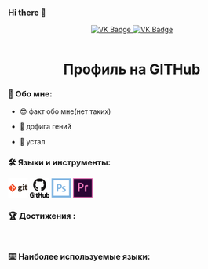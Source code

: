 ### Hi there 👋

<div id="badges" align="center">
  <a href="https://vk.com/blacks1011">
    <img src="https://img.shields.io/badge/VK-blue?style=for-the-badge&logo=VK&logoColor=White" alt="VK Badge"/> 
  </a>
  
  <a href=" ">
    <img src="https://img.shields.io/badge/EMAIL-red?style=for-the-badge&logo=Gmail&logoColor=White" alt="VK Badge"/> 
  </a>
</div>

<div id="viewprof" align="center">
  <img src="https://komarev.com/ghpvc/?username=Black10110&style=flat-square&color=blue" alt=""/>
</div>

<div id="heythere" align="center">
  <h1> Профиль на GITHub </h1>
</div>

### :thinking: Обо мне:
- :sunglasses: факт обо мне(нет таких)

- :monocle_face: дофига гений

- :yawning_face: устал

### :hammer_and_wrench: Языки и инструменты:

<div>
  <img src="https://github.com/devicons/devicon/blob/master/icons/git/git-original-wordmark.svg" width="40" height="40">
  <img src="https://github.com/devicons/devicon/blob/master/icons/github/github-original-wordmark.svg" width="40" height="40">
  <img src="https://github.com/devicons/devicon/blob/master/icons/photoshop/photoshop-line.svg" width="40" height="40">
  <img src="https://github.com/devicons/devicon/blob/master/icons/premierepro/premierepro-original.svg" width="40" height="40">
</div>

### :trophy: Достижения :
<div>
  <img src="https://github-profile-trophy.vercel.app/?username=Black10110" alt=""/>
</div>

### :keyboard: Наиболее используемые языки:
<div>
  <img src="https://github-readme-stats.vercel.app/api/top-langs/?username=Black10110" alt=""/>
</div>
